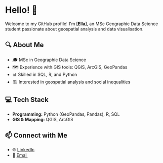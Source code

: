 # Hello! 👋

Welcome to my GitHub profile! I'm **[Ella]**, an MSc Geographic Data Science student passionate about geospatial analysis and data visualisation.

## 🔍 About Me
- 🎓 MSc in Geographic Data Science
- 🗺️ Experience with GIS tools: QGIS, ArcGIS, GeoPandas
- 📊 Skilled in SQL, R, and Python
- 🏗️ Interested in geospatial analysis and social inequalities

## 💻 Tech Stack
- **Programming:** Python (GeoPandas, Pandas), R, SQL
- **GIS & Mapping:** QGIS, ArcGIS

## 📫 Connect with Me
- 🌐 [LinkedIn](www.linkedin.com/in/ella-murphy501)
- 📨 [Email](mailto:ella.murphy501@gmail.com)
